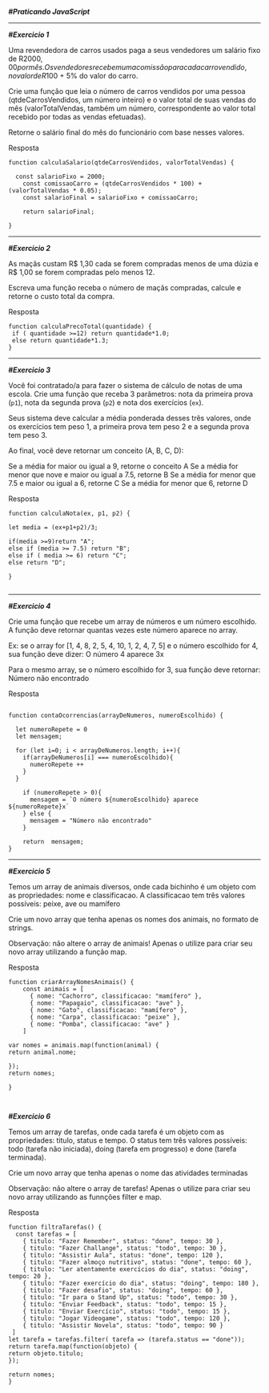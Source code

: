 **#*Praticando JavaScript***
___
**#*Exercicio 1***

Uma revendedora de carros usados paga a seus vendedores um salário fixo de R$2000,00 por mês. Os vendedores recebem uma comissão para cada carro vendido, no valor de R$100 + 5% do valor do carro.

Crie uma função que leia o número de carros vendidos por uma pessoa (qtdeCarrosVendidos, um número inteiro) e o valor total de suas vendas do mês (valorTotalVendas, também um número, correspondente ao valor total recebido por todas as vendas efetuadas).

Retorne o salário final do mês do funcionário com base nesses valores.

Resposta

```
function calculaSalario(qtdeCarrosVendidos, valorTotalVendas) {

  const salarioFixo = 2000;
    const comissaoCarro = (qtdeCarrosVendidos * 100) + (valorTotalVendas * 0.05);
    const salarioFinal = salarioFixo + comissaoCarro;

    return salarioFinal;

}
```
___


**#*Exercicio 2***

As maçãs custam R$ 1,30 cada se forem compradas menos de uma dúzia e R$ 1,00 se forem compradas pelo menos 12.

Escreva uma função receba o número de maçãs compradas, calcule e retorne o custo total da compra.

Resposta 

```
function calculaPrecoTotal(quantidade) {
 if ( quantidade >=12) return quantidade*1.0;
 else return quantidade*1.3;
}
```
___

**#*Exercicio 3***

Você foi contratado/a para fazer o sistema de cálculo de notas de uma escola. Crie uma função que receba 3 parâmetros: nota da primeira prova (`p1`), nota da segunda prova (`p2`) e nota dos exercícios (`ex`).

Seus sistema deve calcular a média ponderada desses três valores, onde os exercícios tem peso 1, a primeira prova tem peso 2 e a segunda prova tem peso 3.

Ao final, você deve retornar um conceito (A, B, C, D):

Se a média for maior ou igual a 9, retorne o conceito A
Se a média for menor que nove e maior ou igual a 7.5, retorne B
Se a média for menor que 7.5 e maior ou igual a 6, retorne C
Se a média for menor que 6, retorne D


Resposta 

```
function calculaNota(ex, p1, p2) {
  
let media = (ex+p1+p2)/3;
  
if(media >=9)return "A";
else if (media >= 7.5) return "B";
else if ( media >= 6) return "C";
else return "D";

}


```
___

**#*Exercicio 4***

Crie uma função que recebe um array de números e um número escolhido. A função deve retornar quantas vezes este número aparece no array.

Ex: se o array for [1, 4, 8, 2, 5, 4, 10, 1, 2, 4, 7, 5] e o número escolhido for 4, sua função deve dizer: O número 4 aparece 3x

Para o mesmo array, se o número escolhido for 3, sua função deve retornar: Número não encontrado

Resposta
```

function contaOcorrencias(arrayDeNumeros, numeroEscolhido) {
  
  let numeroRepete = 0
  let mensagem;
  
  for (let i=0; i < arrayDeNumeros.length; i++){
    if(arrayDeNumeros[i] === numeroEscolhido){
      numeroRepete ++
    }
  } 
  
    if (numeroRepete > 0){
      mensagem = `O número ${numeroEscolhido} aparece ${numeroRepete}x`
    } else {
      mensagem = "Número não encontrado"
    }
    
    return  mensagem;
}

```
___


**#*Exercicio 5***


Temos um array de animais diversos, onde cada bichinho é um objeto com as propriedades: nome e classificacao. A classificacao tem três valores possíveis: peixe, ave ou mamífero

Crie um novo array que tenha apenas os nomes dos animais, no formato de strings.

Observação: não altere o array de animais! Apenas o utilize para criar seu novo array utilizando a função map.

Resposta


```
function criarArrayNomesAnimais() {
    const animais = [
      { nome: "Cachorro", classificacao: "mamífero" },
      { nome: "Papagaio", classificacao: "ave" },
      { nome: "Gato", classificacao: "mamífero" },
      { nome: "Carpa", classificacao: "peixe" },
      { nome: "Pomba", classificacao: "ave" }
    ]

var nomes = animais.map(function(animal) { 
return animal.nome;

});
return nomes;

}

 
```

**#*Exercicio 6***

Temos um array de tarefas, onde cada tarefa é um objeto com as propriedades: titulo, status e tempo. O status tem três valores possíveis: todo (tarefa não iniciada), doing (tarefa em progresso) e done (tarefa terminada).

Crie um novo array que tenha apenas o nome das atividades terminadas

Observação: não altere o array de tarefas! Apenas o utilize para criar seu novo array utilizando as funnções filter e map.

Resposta


```
function filtraTarefas() {
  const tarefas = [
    { titulo: "Fazer Remember", status: "done", tempo: 30 },
    { titulo: "Fazer Challange", status: "todo", tempo: 30 },
    { titulo: "Assistir Aula", status: "done", tempo: 120 },
    { titulo: "Fazer almoço nutritivo", status: "done", tempo: 60 },
    { titulo: "Ler atentamente exercícios do dia", status: "doing", tempo: 20 },
    { titulo: "Fazer exercício do dia", status: "doing", tempo: 180 },
    { titulo: "Fazer desafio", status: "doing", tempo: 60 },
    { titulo: "Ir para o Stand Up", status: "todo", tempo: 30 },
    { titulo: "Enviar Feedback", status: "todo", tempo: 15 },
    { titulo: "Enviar Exercício", status: "todo", tempo: 15 },
    { titulo: "Jogar Videogame", status: "todo", tempo: 120 },
    { titulo: "Assistir Novela", status: "todo", tempo: 90 }
 ]
let tarefa = tarefas.filter( tarefa => (tarefa.status == "done"));
return tarefa.map(function(objeto) {
return objeto.titulo;  
});

return nomes;
}

```
